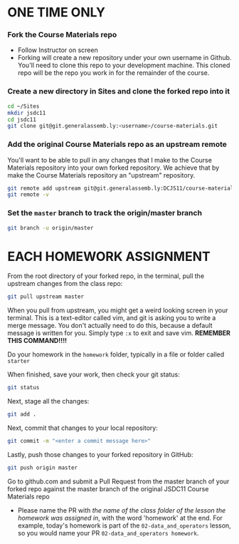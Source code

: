 # ONE TIME ONLY

### Fork the Course Materials repo

- Follow Instructor on screen
- Forking will create a new repository under your own username in Github. You'll need to clone this repo to your development machine. This cloned repo will be the repo you work in for the remainder of the course.

### Create a new directory in Sites and clone the forked repo into it

```bash
cd ~/Sites
mkdir jsdc11
cd jsdc11
git clone git@git.generalassemb.ly:<username>/course-materials.git
```

### Add the original Course Materials repo as an upstream remote

You'll want to be able to pull in any changes that I make to the Course Materials repository into your own forked repository. We achieve that by make the Course Materials repository an "upstream" repository.

```bash
git remote add upstream git@git.generalassemb.ly:DCJS11/course-materials.git
git remote -v
```

### Set the `master` branch to track the origin/master branch

```bash
git branch -u origin/master
```

# EACH HOMEWORK ASSIGNMENT

From the root directory of your forked repo, in the terminal, pull the upstream changes from the class repo:

```bash
git pull upstream master
```

When you pull from upstream, you might get a weird looking screen in your terminal. This is a text-editor called vim, and git is asking you to write a merge message. You don't actually need to do this, because a default message is written for you. Simply type `:x` to exit and save vim. **REMEMBER THIS COMMAND!!!!**

Do your homework in the `homework` folder, typically in a file or folder called `starter`

When finished, save your work, then check your git status:

```bash
git status
```

Next, stage all the changes:

```bash
git add .
```

Next, commit that changes to your local repository:

```bash
git commit -m "<enter a commit message here>"
```

Lastly, push those changes to your forked repository in GitHub:

```bash
git push origin master
```

Go to github.com and submit a Pull Request from the master branch of your forked repo against the master branch of the original JSDC11 Course Materials repo

- Please name the PR with _the name of the class folder of the lesson the homework was assigned in_, with the word 'homework' at the end. For example, today's homework is part of the `02-data_and_operators` lesson, so you would name your PR `02-data_and_operators homework`.
